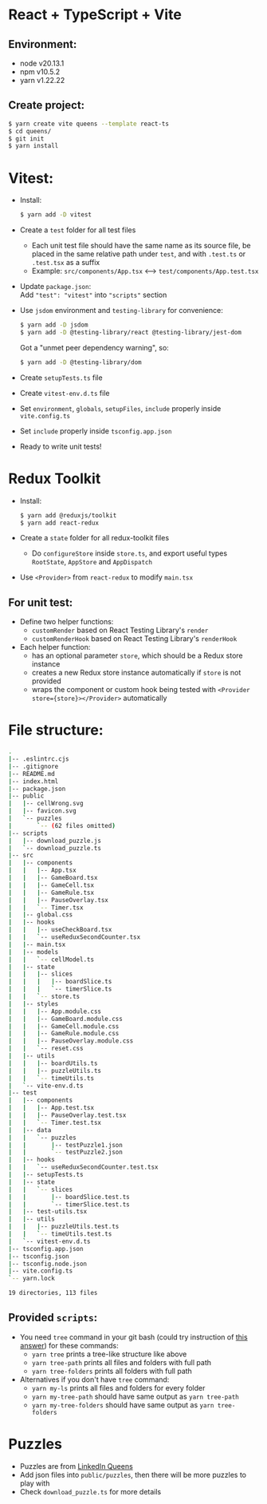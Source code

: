 # React + TypeScript + Vite

## Environment:
- node v20.13.1
- npm v10.5.2
- yarn v1.22.22

## Create project:
```bash
$ yarn create vite queens --template react-ts
$ cd queens/
$ git init
$ yarn install
```

# Vitest:
- Install:
  ```bash
  $ yarn add -D vitest
  ```

- Create a `test` folder for all test files
  - Each unit test file should have the same name as its source file, be placed in the same relative path under `test`, and with `.test.ts` or `.test.tsx` as a suffix
  - Example: `src/components/App.tsx` <--> `test/components/App.test.tsx`

- Update `package.json`:\
  Add `"test": "vitest"` into `"scripts"` section

- Use `jsdom` environment and `testing-library` for convenience:
  ```bash
  $ yarn add -D jsdom
  $ yarn add -D @testing-library/react @testing-library/jest-dom
  ```
  Got a "unmet peer dependency warning", so:
  ```bash
  $ yarn add -D @testing-library/dom
  ```

- Create `setupTests.ts` file

- Create `vitest-env.d.ts` file

- Set `environment`, `globals`, `setupFiles`, `include` properly inside `vite.config.ts`

- Set `include` properly inside `tsconfig.app.json`

- Ready to write unit tests!

# Redux Toolkit
- Install:
  ```bash
  $ yarn add @reduxjs/toolkit
  $ yarn add react-redux
  ```

- Create a `state` folder for all redux-toolkit files
  - Do `configureStore` inside `store.ts`, and export useful types `RootState`, `AppStore` and `AppDispatch`

- Use `<Provider>` from `react-redux` to modify `main.tsx`

## For unit test:
- Define two helper functions:
  - `customRender` based on React Testing Library's `render`
  - `customRenderHook` based on React Testing Library's `renderHook`
- Each helper function:
  - has an optional parameter `store`, which should be a Redux store instance
  - creates a new Redux store instance automatically if `store` is not provided
  - wraps the component or custom hook being tested with `<Provider store={store}></Provider>` automatically

# File structure:
```bash
.
|-- .eslintrc.cjs
|-- .gitignore
|-- README.md
|-- index.html
|-- package.json
|-- public
|   |-- cellWrong.svg
|   |-- favicon.svg
|   `-- puzzles
|       `-- (62 files omitted)
|-- scripts
|   |-- download_puzzle.js
|   `-- download_puzzle.ts
|-- src
|   |-- components
|   |   |-- App.tsx
|   |   |-- GameBoard.tsx
|   |   |-- GameCell.tsx
|   |   |-- GameRule.tsx
|   |   |-- PauseOverlay.tsx
|   |   `-- Timer.tsx
|   |-- global.css
|   |-- hooks
|   |   |-- useCheckBoard.tsx
|   |   `-- useReduxSecondCounter.tsx
|   |-- main.tsx
|   |-- models
|   |   `-- cellModel.ts
|   |-- state
|   |   |-- slices
|   |   |   |-- boardSlice.ts
|   |   |   `-- timerSlice.ts
|   |   `-- store.ts
|   |-- styles
|   |   |-- App.module.css
|   |   |-- GameBoard.module.css
|   |   |-- GameCell.module.css
|   |   |-- GameRule.module.css
|   |   |-- PauseOverlay.module.css
|   |   `-- reset.css
|   |-- utils
|   |   |-- boardUtils.ts
|   |   |-- puzzleUtils.ts
|   |   `-- timeUtils.ts
|   `-- vite-env.d.ts
|-- test
|   |-- components
|   |   |-- App.test.tsx
|   |   |-- PauseOverlay.test.tsx
|   |   `-- Timer.test.tsx
|   |-- data
|   |   `-- puzzles
|   |       |-- testPuzzle1.json
|   |       `-- testPuzzle2.json
|   |-- hooks
|   |   `-- useReduxSecondCounter.test.tsx
|   |-- setupTests.ts
|   |-- state
|   |   `-- slices
|   |       |-- boardSlice.test.ts
|   |       `-- timerSlice.test.ts
|   |-- test-utils.tsx
|   |-- utils
|   |   |-- puzzleUtils.test.ts
|   |   `-- timeUtils.test.ts
|   `-- vitest-env.d.ts
|-- tsconfig.app.json
|-- tsconfig.json
|-- tsconfig.node.json
|-- vite.config.ts
`-- yarn.lock

19 directories, 113 files
```

## Provided `scripts`:
- You need `tree` command in your git bash (could try instruction of [this answer](https://superuser.com/questions/531592/how-to-add-the-tree-command-to-git-bash-in-windows#1141489)) for these commands:
  - `yarn tree` prints a tree-like structure like above
  - `yarn tree-path` prints all files and folders with full path
  - `yarn tree-folders` prints all folders with full path
- Alternatives if you don't have `tree` command:
  - `yarn my-ls` prints all files and folders for every folder
  - `yarn my-tree-path` should have same output as `yarn tree-path`
  - `yarn my-tree-folders` should have same output as `yarn tree-folders`

# Puzzles
- Puzzles are from [LinkedIn Queens](https://www.linkedin.com/games/queens/)
- Add json files into `public/puzzles`, then there will be more puzzles to play with
- Check `download_puzzle.ts` for more details